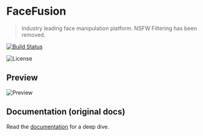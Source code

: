 FaceFusion
==========

> Industry leading face manipulation platform. NSFW Filtering has been removed.

[![Build Status](https://img.shields.io/github/actions/workflow/status/soaska/facefusion-api/ci.yml.svg?branch=master)](https://github.com/soaska/facefusion-api/actions?query=workflow:ci)

![License](https://img.shields.io/badge/license-MIT-green)


Preview
-------

![Preview](https://raw.githubusercontent.com/soaska/facefusion-api/master/.github/preview.png?sanitize=true)


Documentation (original docs)
-------------

Read the [documentation](https://docs.facefusion.io) for a deep dive.
